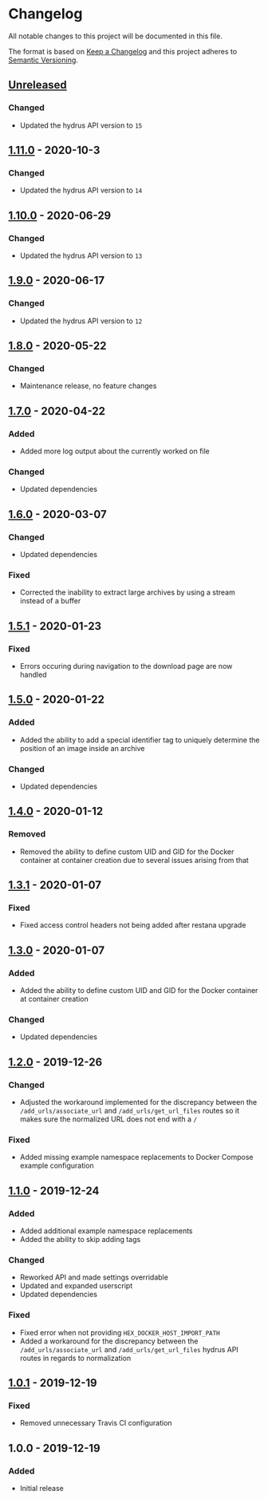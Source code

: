 # Changelog

All notable changes to this project will be documented in this file.

The format is based on [Keep a Changelog](https://keepachangelog.com/en/1.0.0/)
and this project adheres to
[Semantic Versioning](https://semver.org/spec/v2.0.0.html).

## [Unreleased]

### Changed

+ Updated the hydrus API version to `15`

## [1.11.0] - 2020-10-3

### Changed

+ Updated the hydrus API version to `14`

## [1.10.0] - 2020-06-29

### Changed

+ Updated the hydrus API version to `13`

## [1.9.0] - 2020-06-17

### Changed

+ Updated the hydrus API version to `12`

## [1.8.0] - 2020-05-22

### Changed

+ Maintenance release, no feature changes

## [1.7.0] - 2020-04-22

### Added

+ Added more log output about the currently worked on file

### Changed

+ Updated dependencies

## [1.6.0] - 2020-03-07

### Changed

+ Updated dependencies

### Fixed

+ Corrected the inability to extract large archives by using a stream instead
  of a buffer

## [1.5.1] - 2020-01-23

### Fixed

+ Errors occuring during navigation to the download page are now handled

## [1.5.0] - 2020-01-22

### Added

+ Added the ability to add a special identifier tag to uniquely determine the
  position of an image inside an archive

### Changed

+ Updated dependencies

## [1.4.0] - 2020-01-12

### Removed

+ Removed the ability to define custom UID and GID for the Docker container at
  container creation due to several issues arising from that

## [1.3.1] - 2020-01-07

### Fixed

+ Fixed access control headers not being added after restana upgrade

## [1.3.0] - 2020-01-07

### Added

+ Added the ability to define custom UID and GID for the Docker container at
  container creation

### Changed

+ Updated dependencies

## [1.2.0] - 2019-12-26

### Changed

+ Adjusted the workaround implemented for the discrepancy between the
  `/add_urls/associate_url` and `/add_urls/get_url_files` routes so it makes
  sure the normalized URL does not end with a `/`

### Fixed

+ Added missing example namespace replacements to Docker Compose example
  configuration

## [1.1.0] - 2019-12-24

### Added

+ Added additional example namespace replacements
+ Added the ability to skip adding tags

### Changed

+ Reworked API and made settings overridable
+ Updated and expanded userscript
+ Updated dependencies

### Fixed

+ Fixed error when not providing `HEX_DOCKER_HOST_IMPORT_PATH`
+ Added a workaround for the discrepancy between the `/add_urls/associate_url`
  and `/add_urls/get_url_files` hydrus API routes in regards to normalization

## [1.0.1] - 2019-12-19

### Fixed

+ Removed unnecessary Travis CI configuration

## 1.0.0 - 2019-12-19

### Added

+ Initial release

[Unreleased]: https://github.com/imtbl/hex/compare/1.11.0...develop
[1.11.0]: https://github.com/imtbl/hex/compare/1.10.0...1.11.0
[1.10.0]: https://github.com/imtbl/hex/compare/1.9.0...1.10.0
[1.9.0]: https://github.com/imtbl/hex/compare/1.8.0...1.9.0
[1.8.0]: https://github.com/imtbl/hex/compare/1.7.0...1.8.0
[1.7.0]: https://github.com/imtbl/hex/compare/1.6.0...1.7.0
[1.6.0]: https://github.com/imtbl/hex/compare/1.5.1...1.6.0
[1.5.1]: https://github.com/imtbl/hex/compare/1.5.0...1.5.1
[1.5.0]: https://github.com/imtbl/hex/compare/1.4.0...1.5.0
[1.4.0]: https://github.com/imtbl/hex/compare/1.3.1...1.4.0
[1.3.1]: https://github.com/imtbl/hex/compare/1.3.0...1.3.1
[1.3.0]: https://github.com/imtbl/hex/compare/1.2.0...1.3.0
[1.2.0]: https://github.com/imtbl/hex/compare/1.1.0...1.2.0
[1.1.0]: https://github.com/imtbl/hex/compare/1.0.1...1.1.0
[1.0.1]: https://github.com/imtbl/hex/compare/1.0.0...1.0.1
